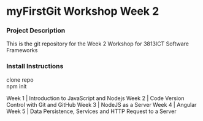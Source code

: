 # myFirstGit Workshop Week 2  
  
### Project Description  
This is the git repository for the Week 2 Workshop for 3813ICT Software Frameworks  
  
### Install Instructions  
clone repo  
npm init  
  
Week 1 | Introduction to JavaScript and Nodejs
Week 2 | Code Version Control with Git and GitHub
Week 3 | NodeJS as a Server
Week 4 | Angular
Week 5 | Data Persistence, Services and HTTP Request to a Server
